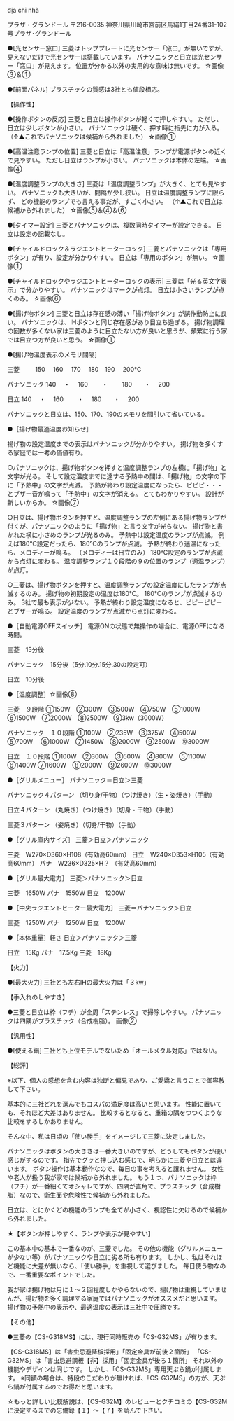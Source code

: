 địa chỉ nhà

プラザ・グランドール
〒216-0035 神奈川県川崎市宮前区馬絹1丁目24番31-102号プラザ･グランドール

●[光センサー窓口]
三菱はトッププレートに光センサー「窓口」が無いですが、見えないだけで光センサーは搭載しています。
パナソニックと日立は光センサー「窓口」が見えます。
位置が分かる以外の実用的な意味は無いです。
☆画像③＆①


●[前面パネル]
プラスチックの質感は3社とも値段相応。



【操作性】

●[操作ボタンの反応]
三菱と日立は操作ボタンが軽くて押しやすい。
ただし、日立は少しボタンが小さい。
パナソニックは硬く、押す時に指先に力が入る。
（↑▲これでパナソニックは候補から外れました）
☆画像①


●[高温注意ランプの位置]
三菱と日立は「高温注意」ランプが電源ボタンの近くで見やすい。
ただし日立はランプが小さい。
パナソニックは本体の左端。
☆画像④


●[温度調整ランプの大きさ]
三菱は「温度調整ランプ」が大きく、とても見やすい。
パナソニックも大きいが、間隔が少し狭い。
日立は温度調整ランプに限らず、
どの機能のランプでも言える事だが、すごく小さい。
（↑▲これで日立は候補から外れました）
☆画像⑤＆④＆⑥


●[タイマー設定]
三菱とパナソニックは、複数同時タイマーが設定できる。
日立は設定の記載なし。


●[チャイルドロック＆ラジエントヒーターロック]
三菱とパナソニックは「専用ボタン」が有り、設定が分かりやすい。
日立は「専用のボタン」が無い。
☆画像①


●[チャイルドロックやラジエントヒーターロックの表示]
三菱は「光る英文字表示」で分かりやすい。
パナソニックはマークが点灯。
日立は小さいランプが点くのみ。
☆画像⑥


●[揚げ物ボタン]
三菱と日立は存在感の薄い「揚げ物ボタン」が誤作動防止に良い。
パナソニックは、IHボタンと同じ存在感があり目立ち過ぎる。
揚げ物調理の回数が多くない家は三菱のように目立たない方が良いと思うが、頻繁に行う家では目立つ方が良いと思う。
☆画像①


●[揚げ物温度表示のメモリ間隔]

三菱
　　 150　 160 　170　 180　190　 200℃

パナソニック
140　 ・　 160　 　・　　 180　　・　 200

日立
140　 ・　 160　　 ・　 180　　・　 200

パナソニックと日立は、150、170、190のメモリを間引いて省いている。


●［揚げ物最適温度お知らせ］

揚げ物の設定温度までの表示はパナソニックが分かりやすい。
揚げ物を多くする家庭では一考の価値有り。

○パナソニックは、揚げ物ボタンを押すと温度調整ランプの左横に「揚げ物」と文字が光る。
そして設定温度までに達する予熱中の間は、「揚げ物」の文字の下に「予熱中」の文字が点滅。
予熱が終わり設定温度になったら、ピピピ・・・とブザー音が鳴って「予熱中」の文字が消える。
とてもわかりやすい。
設計が新しいからか。
☆画像⑦

○日立は、揚げ物ボタンを押すと、温度調整ランプの左側にある揚げ物ランプが付くが、パナソニックのように「揚げ物」と言う文字が光らない。
揚げ物と書かれた横に小さめのランプが光るのみ。
予熱中は設定温度のランプが点滅。
例えば180℃設定だったら、180℃のランプが点滅。
予熱が終わり適温になったら、メロディーが鳴る。
（メロディーは日立のみ）
180℃設定のランプが点滅から点灯に変わる。
温度調整ランプ１０段階の９の位置のランプ（適温ランプ）が点灯。

○三菱は、揚げ物ボタンを押すと、温度調整ランプの設定温度にしたランプが点滅するのみ。
揚げ物の初期設定の温度は180℃。
180℃のランプが点滅するのみ。
3社で最も表示が少ない。
予熱が終わり設定温度になると、ピピーピピーとブザーが鳴る。
設定温度のランプが点滅から点灯に変わる。

●［自動電源OFFスイッチ］
電源ONの状態で無操作の場合に、電源OFFになる時間。

三菱　15分後

パナソニック　15分後（5分.10分.15分.30の設定可）

日立　10分後


●［温度調整］☆画像⑧

三菱　９段階
①150W　②300W　③500W　④750W　⑤1000W　⑥1500W　⑦2000W　⑧2500W　⑨3kw（3000W）

パナソニック　１０段階
①100W　②235W　③375W　④500W　⑤700W　 ⑥1000W　⑦1450W　⑧2000W　⑨2500W　⑩3000W

日立　１０段階
①100W　②300W　③500W　④800W　⑤1100W　⑥1400W ⑦1600W　⑧2000W　⑨2600W　⑩3000W


●［グリルメニュー］
パナソニック＝日立＞三菱

パナソニック４パターン
（切り身/干物）（つけ焼き）（生・姿焼き）（手動）

日立４パターン
（丸焼き）（つけ焼き）（切身・干物）（手動）

三菱３パターン
（姿焼き）（切身/干物）（手動）


●［グリル庫内サイズ］
三菱＞日立＞パナソニック

三菱　W270×D360×H108（有効高60mm）
日立　W240×D353×H105（有効高60mm）
パナ　W236×D325×H？ （有効高60mm）


●［グリル最大電力］
三菱＞パナソニック＞日立

三菱　1650W
パナ　1550W
日立　1200W


●［中央ラジエントヒーター最大電力］
三菱＝パナソニック＞日立

三菱　1250W
パナ　1250W
日立　1200W


●［本体重量］軽さ
日立＞パナソニック＞三菱

日立　15Kg
パナ　17.5Kg
三菱　18Kg



【火力】

●[最大火力]
三社とも左右IHの最大火力は「３kw」



【手入れのしやすさ】

●三菱と日立は枠（フチ）が全周「ステンレス」で掃除しやすい。
パナソニックは四隅がプラスチック（合成樹脂）。
画像②



【汎用性】

●[使える鍋]
三社とも上位モデルでないため「オールメタル対応」ではない。




【総評】

※以下、個人の感想を含む内容は独断と偏見であり、ご愛嬌と言うことで御容赦して下さい。

基本的に三社どれを選んでもコスパの満足度は高いと思います。
性能に置いても、それほど大差はありません。
比較するとなると、重箱の隅をつつくような比較をするしかありません。

そんな中、私は日頃の「使い勝手」をイメージして三菱に決定しました。

パナソニックはボタンの大きさは一番大きいのですが、どうしてもボタンが硬い感じがするのです。
指先でグッと押し込む感じで、明らかに三菱や日立とは違います。
ボタン操作は基本動作なので、毎日の事を考えると譲れません。
女性や老人が扱う我が家では候補から外れました。
もう１つ、パナソニックは枠（フチ）が一番細くてオシャレですが、四隅が直角で、プラスチック（合成樹脂）なので、衛生面や危険性で候補から外れました。

日立は、とにかくどの機能のランプも全てが小さく、視認性に欠けるので候補から外れました。

★【ボタンが押しやすく、ランプや表示が見やすい】

この基本中の基本で一番なのが、三菱でした。
その他の機能（グリルメニューが少ない等）がパナソニックや日立に劣る所も有ります。
しかし、私はそれほど機能に大差が無いなら、「使い勝手」を重視して選びました。
毎日使う物なので、一番重要なポイントでした。

我が家は揚げ物は月に１～２回程度しかやらないので、揚げ物は重視していませんが、揚げ物を多く調理する家庭ではパナソニックがオススメだと思います。
揚げ物の予熱中の表示や、最適温度の表示は三社中で圧勝です。




【その他】

●三菱の【CS-G318MS】には、現行同時販売の「CS-G32MS」が有ります。

【CS-G318MS】は「害虫忌避降板採用」「固定金具が前後２箇所」
「CS-G32MS」は「害虫忌避鋼板【非】採用」「固定金具が後ろ１箇所」
それ以外の機能やデザインは同じです。
しかし、「CS-G32MS」専用天ぷら鍋が付属します。
※同額の場合は、特段のこだわりが無ければ、「CS-G32MS」の方が、天ぷら鍋が付属するのでお得だと思います。



☆もっと詳しい比較解説は、【CS-G32M】のレビューとクチコミの【CS-G32Mに決定するまでの忘備録【１】～【７】を読んで下さい。

